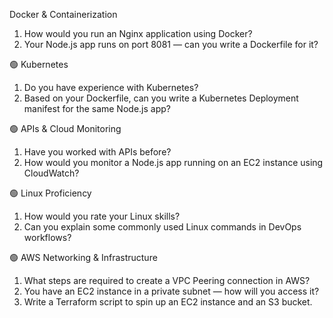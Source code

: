 Docker & Containerization
1. How would you run an Nginx application using Docker?
2. Your Node.js app runs on port 8081 — can you write a Dockerfile for it?

🟢 Kubernetes
1. Do you have experience with Kubernetes?
2. Based on your Dockerfile, can you write a Kubernetes Deployment manifest for the same Node.js app?

🟢 APIs & Cloud Monitoring
1. Have you worked with APIs before?
2. How would you monitor a Node.js app running on an EC2 instance using CloudWatch?

🟢 Linux Proficiency
1. How would you rate your Linux skills?
2. Can you explain some commonly used Linux commands in DevOps workflows?

🟢 AWS Networking & Infrastructure
1. What steps are required to create a VPC Peering connection in AWS?
2. You have an EC2 instance in a private subnet — how will you access it?
2. Write a Terraform script to spin up an EC2 instance and an S3 bucket.
